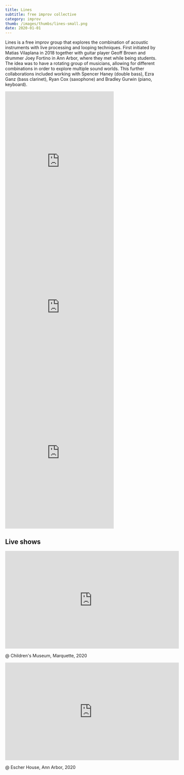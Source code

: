 ```yaml
---
title: Lines
subtitle: free improv collective
category: improv
thumb: /images/thumbs/lines-small.png
date: 2020-01-01
---
```


Lines is a free improv group that explores the combination of acoustic instruments with live processing and looping techniques. First initiated by Matias Vilaplana in 2018 together with guitar player Geoff Brown and drummer Joey Fortino in Ann Arbor, where they met while being students. The idea was to have a rotating group of musicians, allowing for different combinations in order to explore multiple sound worlds. This further collaborations included working with Spencer Haney (double bass), Ezra Ganz (bass clarinet), Ryan Cox (saxophone) and Bradley Gurwin (piano, keyboard).

<iframe class="album" style="border: 0; width: 350px; height: 470px;" src="https://bandcamp.com/EmbeddedPlayer/album=2552242269/size=large/bgcol=ffffff/linkcol=0687f5/tracklist=false/transparent=true/" seamless><a href="http://linesimprov.bandcamp.com/album/lines-i">Lines I</a></iframe>

<iframe class="album" style="border: 0; width: 350px; height: 470px;" src="https://bandcamp.com/EmbeddedPlayer/album=4022906506/size=large/bgcol=ffffff/linkcol=0687f5/tracklist=false/transparent=true/" seamless><a href="http://linesimprov.bandcamp.com/album/lines-ii">Lines II</a></iframe>

<iframe class="album" style="border: 0; width: 350px; height: 470px;" src="https://bandcamp.com/EmbeddedPlayer/album=2845485281/size=large/bgcol=ffffff/linkcol=0687f5/tracklist=false/transparent=true/" seamless><a href="http://linesimprov.bandcamp.com/album/lines-iii">Lines III</a></iframe><br>
            

            
## Live shows

<div class="live">
<iframe width="560" height="315" src="https://www.youtube.com/embed/-wDfye9Uwxs" frameborder="0" allow="accelerometer; autoplay; encrypted-media; gyroscope; picture-in-picture" allowfullscreen></iframe>
<p>@ Children's Museum, Marquette, 2020</p>
</div>

<div class="live">
<iframe width="560" height="315" src="https://www.youtube.com/embed/61q6lxp3NUI" frameborder="0" allow="accelerometer; autoplay; encrypted-media; gyroscope; picture-in-picture" allowfullscreen></iframe>
<p>@ Escher House, Ann Arbor, 2020</p>
</div>